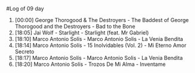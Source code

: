#Log of 09 day

1. [00:00] George Thorogood & The Destroyers - The Baddest of George Thorogood and the Destroyers - Bad to the Bone
1. [18:05] Jai Wolf - Starlight - Starlight (feat. Mr Gabriel)
1. [18:10] Marco Antonio Solís - Marco Antonio Solis - La Venia Bendita
1. [18:14] Marco Antonio Solís - 15 Inolvidables (Vol. 2) - Mi Eterno Amor Secreto
1. [18:17] Marco Antonio Solís - Marco Antonio Solis - La Venia Bendita
1. [18:20] Marco Antonio Solís - Trozos De Mi Alma - Inventame
